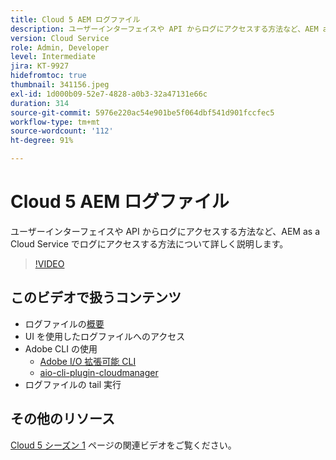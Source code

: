 ```yaml
---
title: Cloud 5 AEM ログファイル
description: ユーザーインターフェイスや API からログにアクセスする方法など、AEM as a Cloud Service でログにアクセスする方法について詳しく説明します。
version: Cloud Service
role: Admin, Developer
level: Intermediate
jira: KT-9927
hidefromtoc: true
thumbnail: 341156.jpeg
exl-id: 1d000b09-52e7-4828-a0b3-32a47131e66c
duration: 314
source-git-commit: 5976e220ac54e901be5f064dbf541d901fccfec5
workflow-type: tm+mt
source-wordcount: '112'
ht-degree: 91%

---
```


# Cloud 5 AEM ログファイル

ユーザーインターフェイスや API からログにアクセスする方法など、AEM as a Cloud Service でログにアクセスする方法について詳しく説明します。

>[!VIDEO](https://video.tv.adobe.com/v/341156?quality=12&learn=on)

## このビデオで扱うコンテンツ

+ ログファイルの[概要](https://experienceleague.adobe.com/docs/experience-manager-learn/cloud-service/debugging/debugging-aem-as-a-cloud-service/logs.html?lang=ja)
+ UI を使用したログファイルへのアクセス
+ Adobe CLI の使用
   + [Adobe I/O 拡張可能 CLI](https://github.com/adobe/aio-cli)
   + [aio-cli-plugin-cloudmanager](https://github.com/adobe/aio-cli-plugin-cloudmanager/blob/main/README.md)
+ ログファイルの tail 実行

## その他のリソース

[Cloud 5 シーズン 1](cloud5-season-1.md) ページの関連ビデオをご覧ください。

